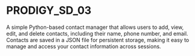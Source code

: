 # PRODIGY_SD_03
A simple Python-based contact manager that allows users to add, view, edit, and delete contacts, including their name, phone number, and email. Contacts are saved in a JSON file for persistent storage, making it easy to manage and access your contact information across sessions.
